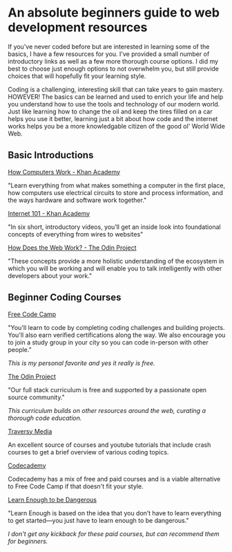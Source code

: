 # An absolute beginners guide to web development resources

If you've never coded before but are interested in learning some of the basics, I have a few resources for you. I've provided a small number of introductory links as well as a few more thorough course options. I did my best to choose just enough options to not overwhelm you, but still provide choices that will hopefully fit your learning style.

Coding is a challenging, interesting skill that can take years to gain mastery. HOWEVER! The basics can be learned and used to enrich your life and help you understand how to use the tools and technology of our modern world. Just like learning how to change the oil and keep the tires filled on a car helps you use it better, learning just a bit about how code and the internet works helps you be a more knowledgable citizen of the good ol' World Wide Web.

## Basic Introductions

[How Computers Work - Khan Academy](https://www.khanacademy.org/computing/computer-science/how-computers-work2)

"Learn everything from what makes something a computer in the first place, how computers use electrical circuits to store and process information, and the ways hardware and software work together."

[Internet 101 - Khan Academy](https://www.khanacademy.org/computing/computer-science/internet-intro)

"In six short, introductory videos, you’ll get an inside look into foundational concepts of everything from wires to websites"

[How Does the Web Work? - The Odin Project](https://www.theodinproject.com/courses/web-development-101/lessons/how-does-the-web-work)

"These concepts provide a more holistic understanding of the ecosystem in which you will be working and will enable you to talk intelligently with other developers about your work."

## Beginner Coding Courses

[Free Code Camp](https://www.freecodecamp.org/)

"You'll learn to code by completing coding challenges and building projects. You'll also earn verified certifications along the way. We also encourage you to join a study group in your city so you can code in-person with other people."

_This is my personal favorite and yes it really is free._

[The Odin Project](https://www.theodinproject.com)

"Our full stack curriculum is free and supported by a passionate open source community."

_This curriculum builds on other resources around the web, curating a thorough code education._

[Traversy Media](https://www.traversymedia.com/)

An excellent source of courses and youtube tutorials that include crash courses to get a brief overview of various coding topics.

[Codecademy](https://www.codecademy.com)

Codecademy has a mix of free and paid courses and is a viable alternative to Free Code Camp if that doesn't fit your style.

[Learn Enough to be Dangerous](https://www.learnenough.com/)

"Learn Enough is based on the idea that you don’t have to learn everything to get started—you just have to learn enough to be dangerous."

_I don't get any kickback for these paid courses, but can recommend them for beginners._
